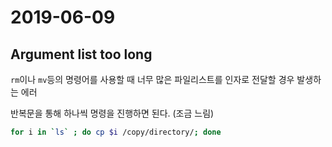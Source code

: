# 2019-06-09

## Argument list too long
`rm`이나 `mv`등의 명령어를 사용할 때 너무 많은 파일리스트를 인자로 전달할 경우 발생하는 에러  

반복문을 통해 하나씩 명령을 진행하면 된다. (조금 느림)

```bash
for i in `ls` ; do cp $i /copy/directory/; done
```
